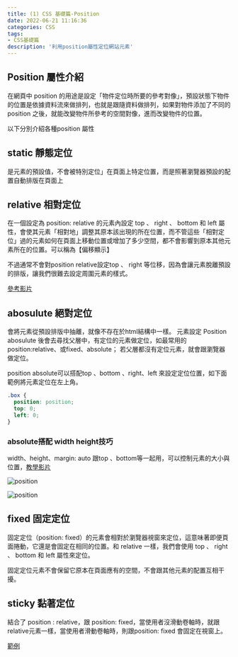 ```yaml
---
title: (1) CSS 基礎篇-Position
date: 2022-06-21 11:16:36
categories: CSS
tags: 
- CSS基礎篇
description: '利用position屬性定位網站元素'
---
```


## Position 屬性介紹

在網頁中 position 的用途是設定「物件定位時所要的參考對像」，預設狀態下物件的位置是依據資料流來做排列，也就是跟隨資料做排列，如果對物件添加了不同的 position 之後，就能改變物件所參考的空間對像，進而改變物件的位置。

以下分別介紹各種position 屬性

## static 靜態定位

是元素的預設值，不會被特別定位」在頁面上特定位置，而是照著瀏覽器預設的配置自動排版在頁面上

## relative 相對定位

在一個設定為 position: relative 的元素內設定 top 、 right 、 bottom 和 left 屬性，會使其元素「相對地」調整其原本該出現的所在位置，而不管這些「相對定位」過的元素如何在頁面上移動位置或增加了多少空間，都不會影響到原本其他元素所在的位置。可以稱為【偏移顯示】

不過通常不會對position relative設定top 、 right 等位移，因為會讓元素脫離預設的排版，讓我們很難去設定周圍元素的樣式。

[參考影片](https://youtu.be/jx5jmI0UlXU?t=166)

## abosulute 絕對定位

會將元素從預設排版中抽離，就像不存在於html結構中一樣。
元素設定 Position abosulute 後會去尋找父層中，有定位的元素做定位，如最常用的 position:relative、或fixed、absolute；
若父層都沒有定位元素，就會跟瀏覽器做定位。

position absolute可以搭配top 、bottom 、right、left 來設定定位位置，如下面範例將元素定位在左上角。

``` css
.box {
  position: position;
  top: 0;
  left: 0;
}
```
### absolute搭配 width height技巧
width、height、margin: auto 跟top 、bottom等一起用，可以控制元素的大小與位置，[教學影片](https://www.youtube.com/watch?v=QGKO0PGzFXQ&t=16s)

![position](https://miro.medium.com/max/826/1*ThNCveqMOYrXF4nVoTBWkw.png)

![position](https://miro.medium.com/max/1400/1*PIKeD9RV4TGRvLhT3w5ylA.png)

## fixed 固定定位

固定定位（position: fixed）的元素會相對於瀏覽器視窗來定位，這意味著即便頁面捲動，它還是會固定在相同的位置。和 relative 一樣，我們會使用 top 、 right 、 bottom 和 left 屬性來定位。

固定定位元素不會保留它原本在頁面應有的空間，不會跟其他元素的配置互相干擾。

## sticky 黏著定位

結合了 position : relative，跟 position: fixed，當使用者沒滑動卷軸時，就跟relative元素一樣，當使用者滑動卷軸時，則跟position: fixed 會固定在視窗上。

[範例](https://codepen.io/tim-chou/pen/NWbvMQL)







